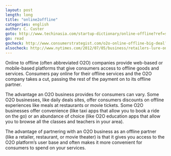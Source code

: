 ```yaml
---
layout: post
length: long
title: "online2offline"
categories: english
author: C. Custer
goto: http://www.techinasia.com/startup-dictionary/online-offline?ref=speak.junglestar.org
go: read
gocheck: http://www.consumerstrategist.com/o2o-online-offline-big-deal?ref=speak.junglestar.org
alsocheck: http://www.nytimes.com/2012/07/05/business/retailers-lure-online-shoppers-offline.html?ref=speak.junglestar.org
---
```

Online to offline (often abbreviated O2O) companies provide web-based or mobile-based platforms that give consumers access to offline goods and services. Consumers pay online for their offline services and the O2O company takes a cut, passing the rest of the payment on to its offline partner.

The advantage an O2O business provides for consumers can vary. Some O2O businesses, like daily deals sites, offer consumers discounts on offline experiences like meals at restaurants or movie tickets. Some O2O businesses offer convenience (like taxi apps that allow you to book a ride on the go) or an abundance of choice (like O2O education apps that allow you to browse all the classes and teachers in your area).

The advantage of partnering with an O2O business as an offline partner (like a retailer, restaurant, or movie theater) is that it gives you access to the O2O platform’s user base and often makes it more convenient for consumers to spend on your services.
